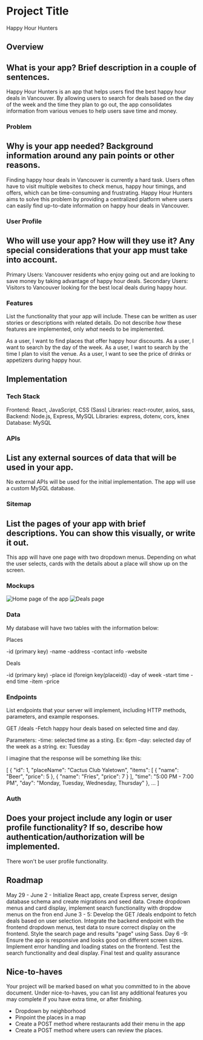 # Project Title

Happy Hour Hunters

## Overview

## What is your app? Brief description in a couple of sentences.

Happy Hour Hunters is an app that helps users find the best happy hour deals in Vancouver. By allowing users to search for deals based on the day of the week and the time they plan to go out, the app consolidates information from various venues to help users save time and money.

### Problem

## Why is your app needed? Background information around any pain points or other reasons.

Finding happy hour deals in Vancouver is currently a hard task. Users often have to visit multiple websites to check menus, happy hour timings, and offers, which can be time-consuming and frustrating. Happy Hour Hunters aims to solve this problem by providing a centralized platform where users can easily find up-to-date information on happy hour deals in Vancouver.

### User Profile

## Who will use your app? How will they use it? Any special considerations that your app must take into account.

Primary Users: Vancouver residents who enjoy going out and are looking to save money by taking advantage of happy hour deals.
Secondary Users: Visitors to Vancouver looking for the best local deals during happy hour.

### Features

List the functionality that your app will include. These can be written as user stories or descriptions with related details. Do not describe _how_ these features are implemented, only _what_ needs to be implemented.

As a user, I want to find places that offer happy hour discounts.
As a user, I want to search by the day of the week.
As a user, I want to search by the time I plan to visit the venue.
As a user, I want to see the price of drinks or appetizers during happy hour.

## Implementation

### Tech Stack

Frontend: React, JavaScript, CSS (Sass)
Libraries: react-router, axios, sass,
Backend: Node.js, Express, MySQL
Libraries: express, dotenv, cors, knex
Database: MySQL

### APIs

## List any external sources of data that will be used in your app.

No external APIs will be used for the initial implementation. The app will use a custom MySQL database.

### Sitemap

## List the pages of your app with brief descriptions. You can show this visually, or write it out.

This app will have one page with two dropdown menus. Depending on what the user selects, cards with the details about a place will show up on the screen.

### Mockups

![Home page of the app](./src/assets/images/home-page.png)
![Deals page](./src/assets/images/deals-page.png)

### Data

My database will have two tables with the information below:

Places

-id (primary key)
-name
-address
-contact info
-website

Deals

-id (primary key)
-place id (foreign key(placeid))
-day of week
-start time
-end time
-item
-price

### Endpoints

List endpoints that your server will implement, including HTTP methods, parameters, and example responses.

GET /deals
-Fetch happy hour deals based on selected time and day.

Parameters:
-time: selected time as a sting. Ex: 6pm
-day: selected day of the week as a string. ex: Tuesday

I imagine that the response will be something like this:

[
{
"id": 1,
"placeName": "Cactus Club Yaletown",
"items": [
{
"name": "Beer",
"price": 5
},
{
"name": "Fries",
"price": 7
}
],
"time": "5:00 PM - 7:00 PM",
"day": "Monday, Tuesday, Wednesday, Thursday"
},
...
]

### Auth

## Does your project include any login or user profile functionality? If so, describe how authentication/authorization will be implemented.

There won't be user profile functionality.

## Roadmap

May 29 - June 2 -
Initialize React app, create Express server, design database schema and create migrations and seed data.
Create dropdown menus and card display, implement search functionality with dropdow menus on the fron end
June 3 - 5:
Develop the GET /deals endpoint to fetch deals based on user selection.
Integrate the backend endpoint with the frontend dropdown menus, test data to nsure correct display on the frontend.
Style the search page and results "page" using Sass.
Day 6 -9:
Ensure the app is responsive and looks good on different screen sizes.
Implement error handling and loading states on the frontend.
Test the search functionality and deal display.
Final test and quality assurance

## Nice-to-haves

Your project will be marked based on what you committed to in the above document. Under nice-to-haves, you can list any additional features you may complete if you have extra time, or after finishing.

- Dropdown by neighborhood
- Pinpoint the places in a map
- Create a POST method where restaurants add their menu in the app
- Create a POST method where users can review the places.
